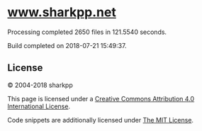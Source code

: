 # www.sharkpp.net

Processing completed 2650 files in 121.5540 seconds.

Build completed on 2018-07-21 15:49:37.

## License

&copy; 2004-2018 sharkpp

This page is licensed under a [Creative Commons Attribution 4.0 International License](http://creativecommons.org/licenses/by/4.0/).

Code snippets are additionally licensed under [The MIT License](http://opensource.org/licenses/MIT).

